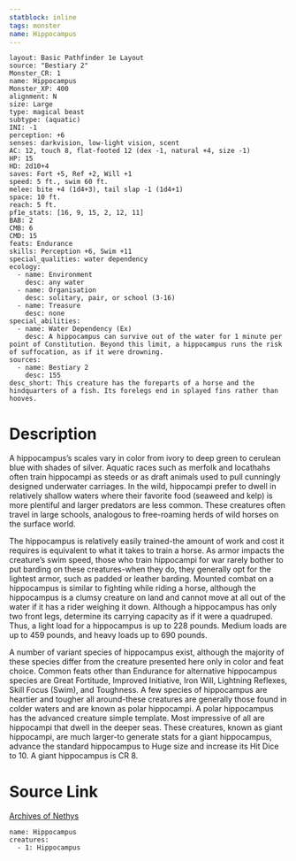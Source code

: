 ```yaml
---
statblock: inline
tags: monster
name: Hippocampus
---
```

```statblock
layout: Basic Pathfinder 1e Layout
source: "Bestiary 2"
Monster_CR: 1
name: Hippocampus
Monster_XP: 400
alignment: N
size: Large
type: magical beast
subtype: (aquatic)
INI: -1
perception: +6
senses: darkvision, low-light vision, scent
AC: 12, touch 8, flat-footed 12 (dex -1, natural +4, size -1)
HP: 15
HD: 2d10+4
saves: Fort +5, Ref +2, Will +1
speed: 5 ft., swim 60 ft.
melee: bite +4 (1d4+3), tail slap -1 (1d4+1)
space: 10 ft.
reach: 5 ft.
pf1e_stats: [16, 9, 15, 2, 12, 11]
BAB: 2
CMB: 6
CMD: 15
feats: Endurance
skills: Perception +6, Swim +11
special_qualities: water dependency
ecology:
  - name: Environment
    desc: any water
  - name: Organisation
    desc: solitary, pair, or school (3-16)
  - name: Treasure
    desc: none
special_abilities:
  - name: Water Dependency (Ex)
    desc: A hippocampus can survive out of the water for 1 minute per point of Constitution. Beyond this limit, a hippocampus runs the risk of suffocation, as if it were drowning.
sources:
  - name: Bestiary 2
    desc: 155
desc_short: This creature has the foreparts of a horse and the hindquarters of a fish. Its forelegs end in splayed fins rather than hooves.
```
# Description
A hippocampus’s scales vary in color from ivory to deep green to cerulean blue with shades of silver. Aquatic races such as merfolk and locathahs often train hippocampi as steeds or as draft animals used to pull cunningly designed underwater carriages. In the wild, hippocampi prefer to dwell in relatively shallow waters where their favorite food (seaweed and kelp) is more plentiful and larger predators are less common. These creatures often travel in large schools, analogous to free-roaming herds of wild horses on the surface world.

The hippocampus is relatively easily trained-the amount of work and cost it requires is equivalent to what it takes to train a horse. As armor impacts the creature’s swim speed, those who train hippocampi for war rarely bother to put barding on these creatures-when they do, they generally opt for the lightest armor, such as padded or leather barding. Mounted combat on a hippocampus is similar to fighting while riding a horse, although the hippocampus is a clumsy creature on land and cannot move at all out of the water if it has a rider weighing it down. Although a hippocampus has only two front legs, determine its carrying capacity as if it were a quadruped. Thus, a light load for a hippocampus is up to 228 pounds. Medium loads are up to 459 pounds, and heavy loads up to 690 pounds.

A number of variant species of hippocampus exist, although the majority of these species differ from the creature presented here only in color and feat choice. Common feats other than Endurance for alternative hippocampus species are Great Fortitude, Improved Initiative, Iron Will, Lightning Reflexes, Skill Focus (Swim), and Toughness. A few species of hippocampus are heartier and tougher all around-these creatures are generally those found in colder waters and are known as polar hippocampi. A polar hippocampus has the advanced creature simple template. Most impressive of all are hippocampi that dwell in the deeper seas. These creatures, known as giant hippocampi, are much larger-to generate stats for a giant hippocampus, advance the standard hippocampus to Huge size and increase its Hit Dice to 10. A giant hippocampus is CR 8.
# Source Link
[Archives of Nethys](https://aonprd.com/MonsterDisplay.aspx?ItemName=Hippocampus)
```encounter-table
name: Hippocampus
creatures:
  - 1: Hippocampus
```
